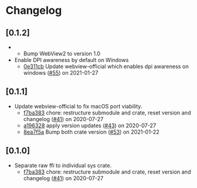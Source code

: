 # Changelog

## [0.1.2]

-   -   Bump WebView2 to version 1.0
-   Enable DPI awareness by default on Windows
    -   [0e311cb](https://www.github.com/webview/webview_rust/commit/0e311cbd8e6083b674547ffbccb9f0247e1bdd16) Update webview-official which enables dpi awareness on windows ([#55](https://www.github.com/webview/webview_rust/pull/55)) on 2021-01-27

## [0.1.1]

-   Update webview-official to fix macOS port viability.
    -   [f7ba383](https://www.github.com/webview/webview_rust/commit/f7ba383af21e13c1ac3076803a22c6a54d974894) chore: restructure submodule and crate, reset version and changelog ([#41](https://www.github.com/webview/webview_rust/pull/41)) on 2020-07-27
    -   [a196328](https://www.github.com/webview/webview_rust/commit/a196328a375395e8b42a2aa2d65570b7902f4376) apply version updates ([#43](https://www.github.com/webview/webview_rust/pull/43)) on 2020-07-27
    -   [8ea7f5a](https://www.github.com/webview/webview_rust/commit/8ea7f5a4b922978d8a78f1ffaf455dbc9b7fa978) Bump both crate version ([#53](https://www.github.com/webview/webview_rust/pull/53)) on 2021-01-22

## [0.1.0]

-   Separate raw ffi to individual sys crate.
    -   [f7ba383](https://www.github.com/webview/webview_rust/commit/f7ba383af21e13c1ac3076803a22c6a54d974894) chore: restructure submodule and crate, reset version and changelog ([#41](https://www.github.com/webview/webview_rust/pull/41)) on 2020-07-27
